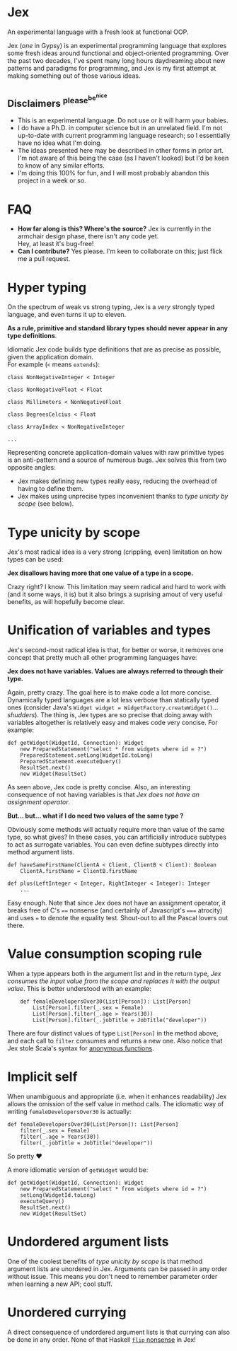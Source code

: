 # Jex
An experimental language with a fresh look at functional OOP.

Jex (*one* in Gypsy) is an experimental programming language that explores some fresh ideas around functional and object-oriented programming. Over the past two decades, I've spent many long hours daydreaming about new patterns and paradigms for programming, and Jex is my first attempt at making something out of those various ideas.

## Disclaimers <sup>please<sup>be<sup>nice</sup></sup></sup>

* This is an experimental language. Do not use or it will harm your babies.
* I do have a Ph.D. in computer science but in an unrelated field. I'm not up-to-date with current programming language research; so I essentially have no idea what I'm doing.
* The ideas presented here may be described in other forms in prior art. I'm not aware of this being the case (as I haven't looked) but I'd be keen to know of any similar efforts.
* I'm doing this 100% for fun, and I will most probably abandon this project in a week or so.

# FAQ
* **How far along is this? Where's the source?** Jex is currently in the armchair design phase, there isn't any code yet.
<br>Hey, at least it's bug-free!
* **Can I contribute?** Yes please. I'm keen to collaborate on this; just flick me a pull request.

# Hyper typing

On the spectrum of weak vs strong typing, Jex is a *very* strongly typed language, and even turns it up to eleven.

**As a rule, primitive and standard library types should never appear in any type definitions**.

Idiomatic Jex code builds type definitions that are as precise as possible, given the application domain.
<br>For example (`<` means `extends`):

```
class NonNegativeInteger < Integer

class NonNegativeFloat < Float

class Millimeters < NonNegativeFloat

class DegreesCelcius < Float

class ArrayIndex < NonNegativeInteger

...
```

Representing concrete application-domain values with raw primitive types is an anti-pattern and a source of numerous bugs. Jex solves this from two opposite angles:
* Jex makes defining new types really easy, reducing the overhead of having to define them.
* Jex makes using unprecise types inconvenient thanks to *type unicity by scope* (see below).

# Type unicity by scope

Jex's most radical idea is a very strong (crippling, even) limitation on how types can be used:

**Jex disallows having more that one value of a type in a scope.**

Crazy right? I know. This limitation may seem radical and hard to work with (and it some ways, it is) but it also brings a suprising amout of very useful benefits, as will hopefully become clear.

# Unification of variables and types

Jex's second-most radical idea is that, for better or worse, it removes one concept that pretty much all other programming languages have:

**Jex does not have variables. Values are always referred to through their type.**

Again, pretty crazy. The goal here is to make code a lot more concise. Dynamically typed languages are a lot less verbose than statically typed ones (consider Java's `Widget widget = WidgetFactory.createWidget()`... *shudders*). The thing is, Jex types are so precise that doing away with variables altogether is relatively easy and makes code very concise. For example:

```
def getWidget(WidgetId, Connection): Widget
	new PreparedStatement("select * from widgets where id = ?")
	PreparedStatement.setLong(WidgetId.toLong)
	PreparedStatement.executeQuery()
	ResultSet.next()
	new Widget(ResultSet)
```

As seen above, Jex code is pretty concise. Also, an interesting consequence of not having variables is that *Jex does not have an assignment operator*. 

**But... but... what if I do need two values of the same type ?**

Obviously some methods will actually require more than value of the same type, so what gives? In these cases, you can artificially introduce subtypes to act as surrogate variables. You can even define subtypes directly into method argument lists.

```
def haveSameFirstName(ClientA < Client, ClientB < Client): Boolean
	ClientA.firstName = ClientB.firstName

def plus(LeftInteger < Integer, RightInteger < Integer): Integer
	...
```

Easy enough. Note that since Jex does not have an assignment operator, it breaks free of C's `==` nonsense (and certainly of Javascript's `===` atrocity) and uses `=` to denote the equality test. Shout-out to all the Pascal lovers out there.

# Value consumption scoping rule

When a type appears both in the argument list and in the return type, *Jex consumes the input value from the scope and replaces it with the output value*. This is better understood with an example:

```
	def femaleDevelopersOver30(List[Person]): List[Person]
		List[Person].filter(_.sex = Female)
		List[Person].filter(_.age > Years(30))
		List[Person].filter(_.jobTitle = JobTitle("developer"))
```

There are four distinct values of type `List[Person]` in the method above, and each call to `filter` consumes and returns a new one. Also notice that Jex stole Scala's syntax for [anonymous functions](http://docs.scala-lang.org/tutorials/tour/anonymous-function-syntax.html).

# Implicit self

When unambiguous and appropriate (i.e. when it enhances readability) Jex allows the omission of the self value in method calls. The idiomatic way of writing `femaleDevelopersOver30` is actually:

```
def femaleDevelopersOver30(List[Person]): List[Person]
	filter(_.sex = Female)
	filter(_.age > Years(30))
	filter(_.jobTitle = JobTitle("developer"))
```

So pretty :heart:

A more idiomatic version of `getWidget` would be:

```
def getWidget(WidgetId, Connection): Widget
    new PreparedStatement("select * from widgets where id = ?")
    setLong(WidgetId.toLong)
    executeQuery()
    ResultSet.next()
    new Widget(ResultSet)
```

# Undordered argument lists

One of the coolest benefits of *type unicity by scope* is that method argument lists are unordered in Jex. Arguments can be passed in any order without issue.
This means you don't need to remember parameter order when learning a new API; cool stuff.

# Unordered currying 

A direct consequence of undordered argument lists is that currying can also be done in any order. None of that Haskell [`flip` nonsense](http://hackage.haskell.org/package/base-4.8.1.0/docs/Prelude.html#v:flip) in Jex!




